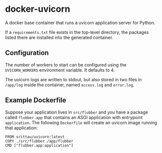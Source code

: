 # docker-uvicorn

A docker base container that runs a uvicorn application server for Python.

If a `requirements.txt` file exists in the top-level directory, the
packages listed there are installed into the generated container.

## Configuration

The number of workers to start can be configured using the `UVICORN_WORKERS`
environment variable. It defaults to 4.

The uvicorn logs are written to stdout, but also stored in two files
in `/app/log` inside the container, named `access.log` and `error.log`.

## Example Dockerfile

Suppose your application lives in `src/flubber` and you have a package
called `flubber.app` that contains an ASGI application with entrypoint
`application`. The following `Dockerfile` will create an uvicorn image
running that application:

```
FROM srittau/uvicorn:latest
COPY ./src/flubber /app/flubber
CMD ["flubber.app:application"]
```
